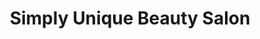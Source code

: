 ---
title: "Simply Unique Beauty Salon"
url: /syracuse/simply-unique-beauty-salon/
shop: hairdresser
---